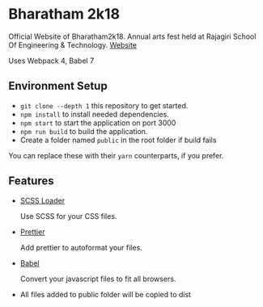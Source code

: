 # Bharatham 2k18

Official Website of Bharatham2k18. Annual arts fest held at Rajagiri School Of Engineering & Technology.
[Website](https://bharatham2k18.in)


Uses Webpack 4, Babel 7

## Environment Setup

- `git clone --depth 1` this repository to get started.
- `npm install` to install needed dependencies.
- `npm start` to start the application on port 3000
- `npm run build` to build the application.
- Create a folder named `public` in the root folder if build fails

You can replace these with their `yarn` counterparts, if you prefer.

## Features

- [SCSS Loader](https://sass-lang.com/)

  Use SCSS for your CSS files.

- [Prettier](https://prettier.io/)

  Add prettier to autoformat your files.

- [Babel](https://babeljs.io/)

  Convert your javascript files to fit all browsers.

- All files added to public folder will be copied to dist
